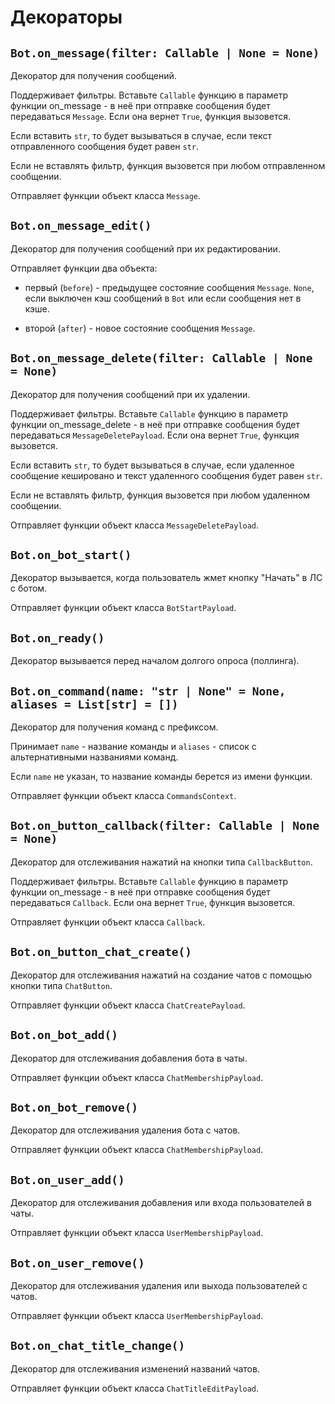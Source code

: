 # Декораторы

## `Bot.on_message(filter: Callable | None = None)`

Декоратор для получения сообщений.

Поддерживает фильтры. Вставьте `Callable` функцию в параметр функции on_message - в неё при отправке сообщения будет передаваться `Message`. Если она вернет `True`, функция вызовется.

Если вставить `str`, то будет вызываться в случае, если текст отправленного сообщения будет равен `str`.

Если не вставлять фильтр, функция вызовется при любом отправленном сообщении.

Отправляет функции объект класса `Message`.

## `Bot.on_message_edit()`

Декоратор для получения сообщений при их редактировании.

Отправляет функции два объекта:

- первый (`before`) - предыдущее состояние сообщения `Message`. `None`, если выключен кэш сообщений в `Bot` или если сообщения нет в кэше.

- второй (`after`) - новое состояние сообщения `Message`.

## `Bot.on_message_delete(filter: Callable | None = None)`

Декоратор для получения сообщений при их удалении.

Поддерживает фильтры. Вставьте `Callable` функцию в параметр функции on_message_delete - в неё при отправке сообщения будет передаваться `MessageDeletePayload`. Если она вернет `True`, функция вызовется.

Если вставить `str`, то будет вызываться в случае, если удаленное сообщение кешировано и текст удаленного сообщения будет равен `str`.

Если не вставлять фильтр, функция вызовется при любом удаленном сообщении.

Отправляет функции объект класса `MessageDeletePayload`.

## `Bot.on_bot_start()`

Декоратор вызывается, когда пользователь жмет кнопку "Начать" в ЛС с ботом.

Отправляет функции объект класса `BotStartPayload`.

## `Bot.on_ready()`

Декоратор вызывается перед началом долгого опроса (поллинга).

## `Bot.on_command(name: "str | None" = None, aliases = List[str] = [])`

Декоратор для получения команд с префиксом.

Принимает `name` - название команды и `aliases` - список с альтернативными названиями команд.

Если `name` не указан, то название команды берется из имени функции.

Отправляет функции объект класса `CommandsContext`.

## `Bot.on_button_callback(filter: Callable | None = None)`

Декоратор для отслеживания нажатий на кнопки типа `CallbackButton`.

Поддерживает фильтры. Вставьте `Callable` функцию в параметр функции on_message - в неё при отправке сообщения будет передаваться `Callback`. Если она вернет `True`, функция вызовется.

Отправляет функции объект класса `Callback`.

## `Bot.on_button_chat_create()`

Декоратор для отслеживания нажатий на создание чатов с помощью кнопки типа `ChatButton`.

Отправляет функции объект класса `ChatCreatePayload`.

## `Bot.on_bot_add()`

Декоратор для отслеживания добавления бота в чаты.

Отправляет функции объект класса `ChatMembershipPayload`.

## `Bot.on_bot_remove()`

Декоратор для отслеживания удаления бота с чатов.

Отправляет функции объект класса `ChatMembershipPayload`.

## `Bot.on_user_add()`

Декоратор для отслеживания добавления или входа пользователей в чаты.

Отправляет функции объект класса `UserMembershipPayload`.

## `Bot.on_user_remove()`

Декоратор для отслеживания удаления или выхода пользователей с чатов.

Отправляет функции объект класса `UserMembershipPayload`.

## `Bot.on_chat_title_change()`

Декоратор для отслеживания изменений названий чатов.

Отправляет функции объект класса `ChatTitleEditPayload`.
